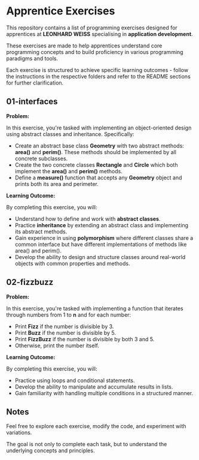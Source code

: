# Apprentice Exercises
This repository contains a list of programming exercises designed for apprentices at **LEONHARD WEISS** specialising in **application development**.

These exercises are made to help apprentices understand core programming concepts and to build proficiency in various programming paradigms and tools.

Each exercise is structured to achieve specific learning outcomes - follow the instructions in the respective folders and refer to the README sections for further clarification.


## 01-interfaces
**Problem:**

In this exercise, you're tasked with implementing an object-oriented design using abstract classes and inheritance. Specifically:
- Create an abstract base class **Geometry** with two abstract methods: **area()** and **perim()**. These methods should be implemented by all concrete subclasses.
- Create the two concrete classes **Rectangle** and **Circle** which both implement the **area()** and **perim()** methods.
- Define a **measure()** function that accepts any **Geometry** object and prints both its area and perimeter.

**Learning Outcome:**

By completing this exercise, you will:
- Understand how to define and work with **abstract classes**.
- Practice **inheritance** by extending an abstract class and implementing its abstract methods.
- Gain experience in using **polymorphism** where different classes share a common interface but have different implementations of methods like area() and perim().
- Develop the ability to design and structure classes around real-world objects with common properties and methods.


## 02-fizzbuzz
**Problem:**

In this exercise, you're tasked with implementing a function that iterates through numbers from 1 to **n** and for each number:
- Print **Fizz** if the number is divisible by 3.
- Print **Buzz** if the number is divisible by 5.
- Print **FizzBuzz** if the number is divisible by both 3 and 5.
- Otherwise, print the number itself.

**Learning Outcome:**

By completing this exercise, you will:
- Practice using loops and conditional statements.
- Develop the ability to manipulate and accumulate results in lists.
- Gain familiarity with handling multiple conditions in a structured manner.


## Notes

Feel free to explore each exercise, modify the code, and experiment with variations.

The goal is not only to complete each task, but to understand the underlying concepts and principles.